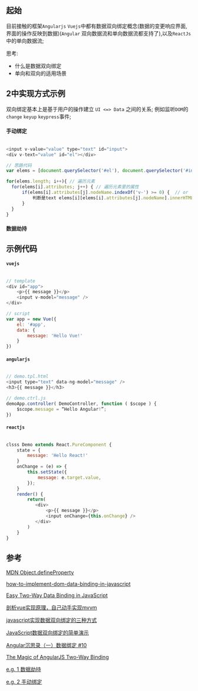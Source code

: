 ## 起始

目前接触的框架`Angularjs` `Vuejs`中都有数据双向绑定概念(数据的变更响应界面,界面的操作反映到数据)(`Angular` 双向数据流和单向数据流都支持了),以及`ReactJs`中的单向数据流;

思考:

- 什么是数据双向绑定
- 单向和双向的适用场景

## 2中实现方式示例

双向绑定基本上是基于用户的操作建立 `UI <=> Data` 之间的关系; 例如监听`DOM`的`change` `keyup` `keypress`事件;

#### 手动绑定

```javascript

<input v-value="value" type="text" id="input">
<div v-text="value" id="el"></div>

// 思路代码
var elems = [document.querySelector('#el'), document.querySelector('#input')];  // 获取元素

for(elems.length; i++){ // 遍历元素
  for(elems[i].attributes; j++) { // 遍历元素里的属性
      if(elems[i].attributes[j].nodeName.indexOf('v-') >= 0) {  // or  `indexOf('ng-')`  // 获取指令
          判断是text elems[i][elems[i].attributes[j].nodeName].innerHTML = elems[i][elems[i].attributes[j].nodeValue]
      }
  }
}

```

#### 数据劫持

## 示例代码

#### `vuejs`

```javascript

// template
<div id="app">
    <p>{{ message }}</p>
    <input v-model="message" />
</div>

// script
var app = new Vue({
    el: '#app',
    data: {
        message: 'Hello Vue!'
    }
})
```

#### `angularjs`

```javascript

// demo.tpl.html
<input type="text" data-ng-model="message" />
<h3>{{ message }}</h3>

// demo.ctrl.js
demoApp.controller( DemoController, function ( $scope ) {
    $scope.message = “Hello Angular!”;
})
```

#### `reactjs`

```javascript

clsss Demo extends React.PureComponent {
    state = {
        message: 'Hello React!'
    }
    onChange = (e) => {
        this.setState({
            message: e.target.value,
        });
    }
    render() {
        return(
           <div>
               <p>{{ message }}</p>
               <input onChange={this.onChange} />
           </div> 
        )
    }
}

```

## 参考

[MDN Object.defineProperty](https://developer.mozilla.org/zh-CN/docs/Web/JavaScript/Reference/Global_Objects/Object/defineProperty)   

[how-to-implement-dom-data-binding-in-javascript](https://stackoverflow.com/questions/16483560/how-to-implement-dom-data-binding-in-javascript)   

[Easy Two-Way Data Binding in JavaScript](http://www.lucaongaro.eu/blog/2012/12/02/easy-two-way-data-binding-in-javascript/)   

[剖析vue实现原理，自己动手实现mvvm](https://github.com/DMQ/mvvm)   

[javascript实现数据双向绑定的三种方式](http://jixianqianduan.com/frontend-javascript/2015/11/29/js-data-two-ways-binding.html)   

[JavaScript数据双向绑定的简单演示](http://div.io/topic/1645)

[Angular沉思录（一）数据绑定 #10](https://github.com/xufei/blog/issues/10)   

[The Magic of AngularJS Two-Way Binding](http://moduscreate.com/the-magic-of-angular-js-two-way-binding/)   

[e.g. 1 数据劫持](https://jsfiddle.net/evan_g/s6vrv3gz/1/)   

[e.g. 2 手动绑定](https://jsfiddle.net/evan_g/LguLoe0s/)

